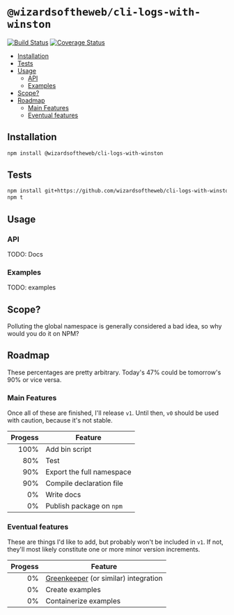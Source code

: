 # `@wizardsoftheweb/cli-logs-with-winston`

[![Build Status](https://travis-ci.org/wizardsoftheweb/cli-logs-with-winston.svg?branch=master)](https://travis-ci.org/wizardsoftheweb/cli-logs-with-winston) [![Coverage Status](https://coveralls.io/repos/github/wizardsoftheweb/cli-logs-with-winston/badge.svg?branch=master)](https://coveralls.io/github/wizardsoftheweb/cli-logs-with-winston?branch=master)

<!-- MarkdownTOC -->

- [Installation](#installation)
- [Tests](#tests)
- [Usage](#usage)
    - [API](#api)
    - [Examples](#examples)
- [Scope?](#scope)
- [Roadmap](#roadmap)
    - [Main Features](#mainfeatures)
    - [Eventual features](#eventualfeatures)

<!-- /MarkdownTOC -->


## Installation

```bash
npm install @wizardsoftheweb/cli-logs-with-winston
```

## Tests

```bash
npm install git+https://github.com/wizardsoftheweb/cli-logs-with-winston
npm t
```

## Usage

### API

TODO: Docs

### Examples

TODO: examples

## Scope?

Polluting the global namespace is generally considered a bad idea, so why would you do it on NPM?

## Roadmap

These percentages are pretty arbitrary. Today's 47% could be tomorrow's 90% or vice versa.

### Main Features

Once all of these are finished, I'll release `v1`. Until then, `v0` should be used with caution, because it's not stable.

| Progess | Feature |
| ------: | ------- |
|    100% | Add bin script |
|     80% | Test |
|     90% | Export the full namespace |
|     90% | Compile declaration file |
|      0% | Write docs |
|      0% | Publish package on `npm` |

### Eventual features

These are things I'd like to add, but probably won't be included in `v1`. If not, they'll most likely constitute one or more minor version increments.

| Progess | Feature |
| ------: | ------- |
|      0% | [Greenkeeper](https://greenkeeper.io/) (or similar) integration |
|      0% | Create examples|
|      0% | Containerize examples|
